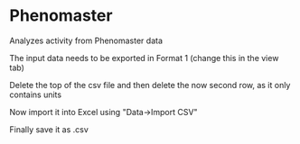 # Phenomaster

Analyzes activity from Phenomaster data

The input data needs to be exported in Format 1 (change this in the view tab)


Delete the top of the csv file and then delete the now second row, as it only contains units


Now import it into Excel using "Data->Import CSV"



Finally save it as .csv
